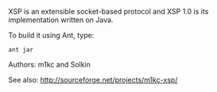 XSP is an extensible socket-based protocol and XSP 1.0 is its implementation written on Java.

To build it using Ant, type:

    ant jar

Authors:
m1kc and Solkin

See also:
http://sourceforge.net/projects/m1kc-xsp/
